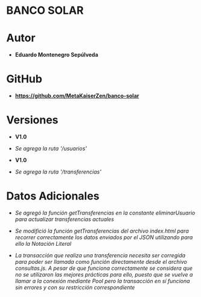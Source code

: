 # BANCO SOLAR

# Autor

* **Eduardo Montenegro Sepúlveda**

# GitHub

* **https://github.com/MetaKaiserZen/banco-solar**

# Versiones

* **V1.0**

* *Se agrega la ruta '/usuarios'*

* **V1.0**

* *Se agrega la ruta '/transferencias'*

# Datos Adicionales

* *Se agregó la función getTransferencias en la constante eliminarUsuario para actualizar transferencias actuales*

* *Se modifició la función getTransferencias del archivo index.html para recorrer correctamente los datos enviados por el JSON utilizando para ello la Notación Literal*

* *La transacción que realiza una transferencia necesita ser corregida para poder ser llamada como función directamente desde el archivo consultas.js. A pesar de que funciona correctamente se considera que no se utilizaron las mejores prácticas para ello, puesto que se vuelve a llamar a la conexión mediante Pool pero la transacción en sí funciona sin errores y con su restricción correspondiente*
